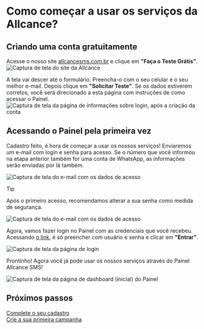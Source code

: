 <script setup>
  import NoteComponent from './components/Note.md';
  import AsideArticle from './components/AsideArticle.vue';
</script>

<div style="margin-bottom: 2rem">
  <NoteComponent/>
</div>

# Como começar a usar os serviços da Allcance?

<AsideArticle/>

## Criando uma conta gratuitamente

Acesse o nosso site [allcancesms.com.br](https://allcancesms.com.br) e clique em **"Faça o Teste Grátis"**.
![Captura de tela do site da Allcance](/img/tutorial/form-create-acc.png)

A tela vai descer até o formulário. Preencha-o com o seu celular e o seu melhor e-mail. Depois clique em **"Solicitar Teste"**.
Se os dados estiverem corretos, você será direcionado a esta página com instruções de como acessar o Painel.
![Captura de tela da página de informações sobre login, após a criação da conta](/img/tutorial/form-confirm-acc.png)

## Acessando o Painel pela primeira vez

Cadastro feito, é hora de começar a usar os nossos serviços! Enviaremos um e-mail com login e senha para acesso. Se o número que você informou na etapa anterior também for uma conta de WhatsApp, as informações serão enviadas por lá também.

![Captura de tela do e-mail com os dados de acesso](/img/tutorial/msg-login-email.png)

> [!TIP]
> Após o primeiro acesso, recomendamos alterar a sua senha como medida de segurança.

![Captura de tela do e-mail com os dados de acesso](/img/tutorial/msg-login-wpp.png)

Agora, vamos fazer login no Painel com as credenciais que você recebeu. Acessando [o link](https://painel.allcancesms.com.br/), é só preencher com usuário e senha e clicar em **"Entrar"**.

![Captura de tela da página de login](/img/tutorial/login-page.png)

Prontinho! Agora você já pode usar os nossos serviços através do Painel Allcance SMS!

![Captura de tela da página de dashboard (inicial) do Painel](/img/tutorial/dsk-dashboard-first.png)

## Próximos passos

[Complete o seu cadastro](/complete-register)  
[Crie a sua primeira campanha](/create-campaign)
